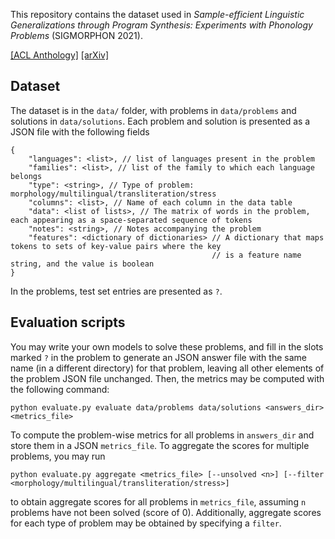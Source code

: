 This repository contains the dataset used in _Sample-efficient Linguistic Generalizations through Program Synthesis: Experiments with Phonology Problems_ (SIGMORPHON 2021).

[\[ACL Anthology\]](https://aclanthology.org/2021.sigmorphon-1.7/) [\[arXiv\]](https://arxiv.org/abs/2106.06566)

## Dataset
The dataset is in the `data/` folder, with problems in `data/problems` and solutions in `data/solutions`. Each problem and solution is presented as a JSON file with the following fields

```
{
    "languages": <list>, // list of languages present in the problem
    "families": <list>, // list of the family to which each language belongs
    "type": <string>, // Type of problem: morphology/multilingual/transliteration/stress
    "columns": <list>, // Name of each column in the data table
    "data": <list of lists>, // The matrix of words in the problem, each appearing as a space-separated sequence of tokens
    "notes": <string>, // Notes accompanying the problem
    "features": <dictionary of dictionaries> // A dictionary that maps tokens to sets of key-value pairs where the key
                                             // is a feature name string, and the value is boolean
}
```

In the problems, test set entries are presented as `?`.

## Evaluation scripts
You may write your own models to solve these problems, and fill in the slots marked `?` in the problem to generate an JSON answer file with the same name (in a different directory) for that problem, leaving all other elements of the problem JSON file unchanged. Then, the metrics may be computed with the following command:

```
python evaluate.py evaluate data/problems data/solutions <answers_dir> <metrics_file>
```

To compute the problem-wise metrics for all problems in `answers_dir` and store them in a JSON `metrics_file`. To aggregate the scores for multiple problems, you may run

```
python evaluate.py aggregate <metrics_file> [--unsolved <n>] [--filter <morphology/multilingual/transliteration/stress>]
```

to obtain aggregate scores for all problems in `metrics_file`, assuming `n` problems have not been solved (score of 0). Additionally, aggregate scores for each type of problem may be obtained by specifying a `filter`.
